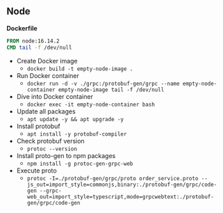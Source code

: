 ## Node

**Dockerfile**

```dockerfile
FROM node:16.14.2
CMD tail -f /dev/null
```

* Create Docker image
  * `docker build -t empty-node-image .`
* Run Docker container
  * `docker run -d -v ./grpc:/protobuf-gen/grpc --name empty-node-container empty-node-image tail -f /dev/null`
* Dive into Docker container
  * `docker exec -it empty-node-container bash`
* Update all packages
  * `apt update -y && apt upgrade -y`
* Install protobuf
  * `apt install -y protobuf-compiler`
* Check protobuf version
  * `protoc --version`
* Install proto-gen to npm packages
  * `npm install -g protoc-gen-grpc-web`
* Execute proto
  * `protoc -I=./protobuf-gen/grpc/proto order_service.proto --js_out=import_style=commonjs,binary:./protobuf-gen/grpc/code-gen --grpc-web_out=import_style=typescript,mode=grpcwebtext:./protobuf-gen/grpc/code-gen`
